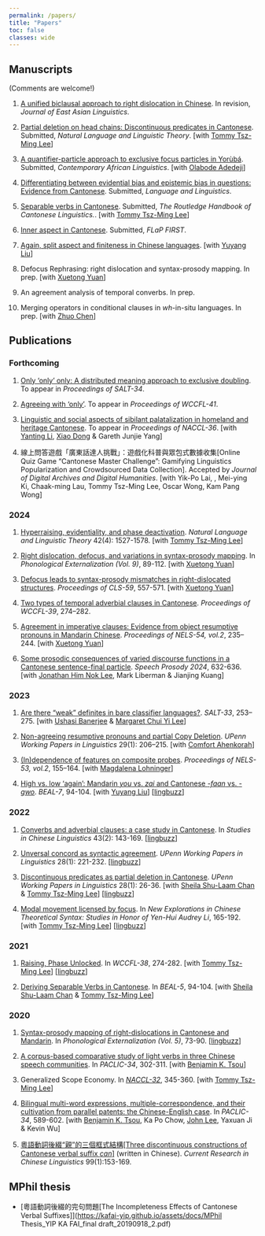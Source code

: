 ```yaml
---
permalink: /papers/
title: "Papers"
toc: false
classes: wide
---
```


## Manuscripts
(Comments are welcome!)

1. [A unified biclausal approach to right dislocation in Chinese](https://lingbuzz.net/lingbuzz/007912). In revision, *Journal of East Asian Linguistics*.

1. [Partial deletion on head chains: Discontinuous predicates in Cantonese](https://ling.auf.net/lingbuzz/008420). Submitted, *Natural Language and Linguistic Theory*. [with [Tommy Tsz-Ming Lee](https://tszminglee.github.io/)]

1. [A quantifier-particle approach to exclusive focus particles in Yorùbá](https://lingbuzz.net/lingbuzz/008470). Submitted, *Contemporary African Linguistics*. [with [
Olabode Adedeji](https://ling.yale.edu/people/olabode-adedeji)]

1. [Differentiating between evidential bias and epistemic bias in questions: Evidence from Cantonese](https://lingbuzz.net/lingbuzz/008751). Submitted, *Language and Linguistics*. 

1. [Separable verbs in Cantonese](https://ling.auf.net/lingbuzz/008731). Submitted, *The Routledge Handbook of Cantonese Linguistics.*. [with [Tommy Tsz-Ming Lee](https://tszminglee.github.io/)]

1. [Inner aspect in Cantonese](https://lingbuzz.net/lingbuzz/008705). Submitted, *FLaP FIRST*. 

1. [Again, split aspect and finiteness in Chinese languages](https://lingbuzz.net/lingbuzz/008780). [with [Yuyang Liu](https://yuyliu.github.io/)]

1. Defocus Rephrasing: right dislocation and syntax-prosody mapping. In prep. [with [Xuetong Yuan](https://kathyuan28.github.io/)]

1. An agreement analysis of temporal converbs. In prep.

1. Merging operators in conditional clauses in *wh*-in-situ languages. In prep. [with [Zhuo Chen](https://www.zhuochenlinguist.com/)]

## Publications

### Forthcoming

1. [Only ‘only’ only: A distributed meaning approach to exclusive doubling](https://lingbuzz.net/lingbuzz/008563). To appear in *Proceedings of SALT-34*. 

1. [Agreeing with ‘only’](https://ling.auf.net/lingbuzz/007525). To appear in *Proceedings of WCCFL-41*.

1. [Linguistic and social aspects of sibilant palatalization in homeland and heritage Cantonese](https://ling.auf.net/lingbuzz/008415). To appear in *Proceedings of NACCL-36*. [with [Yanting Li](https://sites.google.com/uci.edu/yantingli/home), [Xiao Dong](https://ealc.indiana.edu/people/dong-xiao.html) & Gareth Junjie Yang]

1. 線上問答遊戲「廣東話達人挑戰」：遊戲化科普與眾包式數據收集[Online Quiz Game “Cantonese Master Challenge”: Gamifying Linguistics Popularization and Crowdsourced Data Collection]. Accepted by *Journal of Digital Archives and Digital Humanities*. [with Yik-Po Lai, , Mei-ying Ki, Chaak-ming Lau, Tommy Tsz-Ming Lee, Oscar Wong, Kam Pang Wong]

### 2024

1. [Hyperraising, evidentiality, and phase deactivation](https://doi.org/10.1007/s11049-023-09604-2). *Natural Language and Linguistic Theory* 42(4): 1527-1578. [with [Tommy Tsz-Ming Lee](https://tszminglee.github.io/)]

1. [Right dislocation, defocus, and variations in syntax-prosody mapping](https://sapporo-u.repo.nii.ac.jp/records/2000123). In *Phonological Externalization (Vol. 9)*, 89-112. [with [Xuetong Yuan](https://kathyuan28.github.io/)]

1. [Defocus leads to syntax-prosody mismatches in right-dislocated structures](https://ling.auf.net/lingbuzz/007505). *Proceedings of CLS-59*, 557-571. [with [Xuetong Yuan](https://kathyuan28.github.io/)]

1. [Two types of temporal adverbial clauses in Cantonese](https://www.lingref.com/cpp/wccfl/39/abstract3689.html). *Proceedings of WCCFL-39*, 274–282.

1. [Agreement in imperative clauses: Evidence from object resumptive pronouns in Mandarin Chinese](https://lingbuzz.net/lingbuzz/008248). *Proceedings of NELS-54, vol.2*, 235–244. [with [Xuetong Yuan](https://kathyuan28.github.io/)]

1. [Some prosodic consequences of varied discourse functions in a Cantonese sentence-final particle](https://www.isca-archive.org/speechprosody_2024/lee24b_speechprosody.html). *Speech Prosody 2024*, 632-636. [with [Jonathan Him Nok Lee](https://www.ling.upenn.edu/~jonhnlee/), Mark Liberman & Jianjing Kuang]

### 2023

1. [Are there “weak” definites in bare classifier languages?](https://doi.org/10.3765/56xkxm29). *SALT-33*, 253–275. [with [Ushasi Banerjee](https://ling.yale.edu/people/ushasi-banerjee) & [Margaret Chui Yi Lee](https://linguistics.uconn.edu/person/margaret-chui-yi-lee/)]

1. [Non-agreeing resumptive pronouns and partial Copy Deletion](https://repository.upenn.edu/handle/20.500.14332/58734). *UPenn Working Papers in Linguistics* 29(1): 206–215. [with [Comfort Ahenkorah](https://ling.yale.edu/people/comfort-ahenkorah)]

1. [(In)dependence of features on composite probes](https://ling.auf.net/lingbuzz/007530). *Proceedings of NELS-53, vol.2*, 155–164. [with [Magdalena Lohninger](https://lenalohninger.wordpress.com/)]

1. [High vs. low ‘again’: Mandarin *you* vs. *zai* and Cantonese *-faan* vs. *-gwo*](https://kb.osu.edu/bitstream/handle/1811/103526/BEAL_v7_Liu_Yip_94.pdf?sequence=1&isAllowed=y). *BEAL-7*, 94-104. [with [Yuyang Liu](https://ling.yale.edu/people/yuyang-liu)] [[lingbuzz](https://ling.auf.net/lingbuzz/007549)]

### 2022

1. [Converbs and adverbial clauses: a case study in Cantonese](https://sciendo.com/article/10.2478/scl-2022-0006). In *Studies in Chinese Linguistics* 43(2): 143-169. [[lingbuzz](https://ling.auf.net/lingbuzz/006569)]

1. [Unversal concord as syntactic agreement](https://repository.upenn.edu/pwpl/vol28/iss1/25/). *UPenn Working Papers in Linguistics* 28(1): 221-232. [[lingbuzz](https://ling.auf.net/lingbuzz/006299)]

1. [Discontinuous predicates as partial deletion in Cantonese](https://repository.upenn.edu/pwpl/vol28/iss1/5/). *UPenn Working Papers in Linguistics* 28(1): 26-36. [with [Sheila Shu-Laam Chan](https://sheilaslchan.github.io/) & [Tommy Tsz-Ming Lee](https://tszminglee.github.io/)] [[lingbuzz](https://ling.auf.net/lingbuzz/006283)]

1. [Modal movement licensed by focus](https://www.jbe-platform.com/content/books/9789027258175-la.272.06yip). In *New Explorations in Chinese Theoretical Syntax: Studies in Honor of Yen-Hui Audrey Li*, 165-192.  [with [Tommy Tsz-Ming Lee](https://tszminglee.github.io/)] [[lingbuzz](https://ling.auf.net/lingbuzz/006281)]

### 2021

1. [Raising, Phase Unlocked](http://www.lingref.com/cpp/wccfl/38/abstract3572.html). In *WCCFL-38*, 274-282. [with [Tommy Tsz-Ming Lee](https://tszminglee.github.io/)] [[lingbuzz](https://ling.auf.net/lingbuzz/006280)]

1. [Deriving Separable Verbs in Cantonese](https://kb.osu.edu/handle/1811/92948). In *BEAL-5*, 94-104. [with [Sheila Shu-Laam Chan](https://sheilaslchan.github.io/) & [Tommy Tsz-Ming Lee](https://tszminglee.github.io/)]

### 2020 

1. [Syntax-prosody mapping of right-dislocations in Cantonese and Mandarin](https://sapporo-u.repo.nii.ac.jp/?action=repository_uri&item_id=7728&file_id=22&file_no=1). In *Phonological Externalization (Vol. 5)*, 73-90. [[lingbuzz](https://ling.auf.net/lingbuzz/007506)]

1. [A corpus-based comparative study of light verbs in three Chinese speech communities](https://aclanthology.org/2020.paclic-1.35/). In *PACLIC-34*, 302-311. [with [Benjamin K. Tsou](https://lt.cityu.edu.hk/People/Peop_peopleProfile.asp?peop_rkcl=1&peop_StfID=134)]

1. Generalized Scope Economy. In [*NACCL-32*](https://drive.google.com/drive/folders/1OmSblMCKfrwF36JopSRAaa8RErgqCThY), 345-360. [with [Tommy Tsz-Ming Lee](https://tszminglee.github.io/)]

1. [Bilingual multi-word expressions, multiple-correspondence, and their cultivation from parallel patents: the Chinese-English case](https://aclanthology.org/2020.paclic-1.68/). In *PACLIC-34*, 589-602. [with [Benjamin K. Tsou](https://lt.cityu.edu.hk/People/Peop_peopleProfile.asp?peop_rkcl=1&peop_StfID=134), Ka Po Chow, [John Lee](http://www2.lt.cityu.edu.hk/~jsylee/), Yaxuan Ji & Kevin Wu]

1. [粵語動詞後綴“親”的三個框式結構[Three discontinuous constructions of Cantonese verbal suffix *can*]](http://www.cuhk.edu.hk/ics/clrc/crcl_99_1/yip.pdf) (written in Chinese). *Current Research in Chinese Linguistics* 99(1):153-169.


## MPhil thesis
- [粵語動詞後綴的完句問題[The Incompleteness Effects of Cantonese Verbal Suffixes]](https://kafai-yip.github.io/assets/docs/MPhil Thesis_YIP KA FAI_final draft_20190918_2.pdf)
